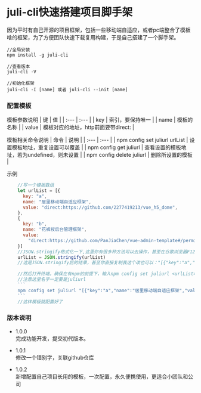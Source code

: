 # juli-cli快速搭建项目脚手架   

因为平时有自己开源的项目框架，包括一些移动端自适应，或者pc端整合了模板啥的框架，为了方便团队快速下载复用构建，于是自己搭建了一个脚手架。

```
//全局安装
npm install -g juli-cli 

//查看版本
juli-cli -V

//初始化框架
juli-cli -I [name] 或者 juli-cli --init [name]
```

### 配置模板   

模板参数说明
| 键 | 值 |
| :--- | :--- |
| key | 索引，要保持唯一 |
| name | 模板的名称 |
| value | 模板对应的地址，http前面要带direct: |

模板相关命令说明
| 命令 | 说明 |
| :--- | :--- |
| npm config set juliurl urlList | 设置模板地址，重复设置可以覆盖 |
| npm config get juliurl | 查看设置的模板地址，若为undefined，则未设置 |
| npm config delete juliurl | 删除所设置的模板 |
      
示例   
```js
    //写一个模板数组
    let urlList = [{
      key: "a",
      name: "居里移动端自适应框架",
      value: "direct:https://github.com/2277419213/vue_h5_dome",
    },
    {
      key: "b",
      name: "花裤衩后台管理框架",
      value:
        "direct:https://github.com/PanJiaChen/vue-admin-template#/permission-control",
    }]
    //JSON.stringify格式化一下,这里你有很多种方法可以去操作，甚至在谷歌浏览器F12里面操作也是可行的
    urlList = JSON.stringify(urlList)
    //这是JSON.stringify后的结果，甚至你直接复制我这个改也可以："[{"key":"a","name":"居里移动端自适应框架","value":"direct:https://github.com/2277419213/vue_h5_dome"},{"key":"b","name":"花裤衩后台管理框架","value":"direct:https://github.com/PanJiaChen/vue-admin-template#/permission-control"}]"
    
    //然后打开终端，确保在有npm的前提下，输入npm config set juliurl <urlList>
    //注意这里名字一定要是juliurl
    ```
    npm config set juliurl "[{"key":"a","name":"居里移动端自适应框架","value":"direct:https://github.com/2277419213/vue_h5_dome"},{"key":"b","name":"花裤衩后台管理框架","value":"direct:https://github.com/PanJiaChen/vue-admin-template#/permission-control"}]"
    ```
    //这样模板就配置好了
```



### 版本说明

- 1.0.0   
完成功能开发，提交初代版本。

- 1.0.1   
修改一个错别字，关联github仓库

- 1.0.2   
新增配置自己项目长用的模板，一次配置，永久便携使用，更适合小团队和公司

